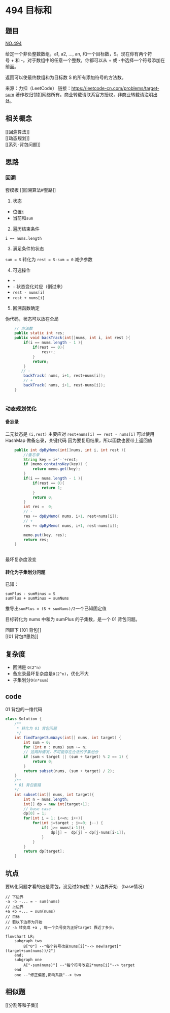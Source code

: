 # 494 目标和
## 题目
[NO.494](https://leetcode-cn.com/problems/target-sum/)

给定一个非负整数数组，a1, a2, ..., an, 和一个目标数，S。现在你有两个符号 + 和 -。对于数组中的任意一个整数，你都可以从 + 或 -中选择一个符号添加在前面。

返回可以使最终数组和为目标数 S 的所有添加符号的方法数。

来源：力扣（LeetCode）
链接：https://leetcode-cn.com/problems/target-sum
著作权归领扣网络所有。商业转载请联系官方授权，非商业转载请注明出处。

## 相关概念
[[回溯算法]]  
[[动态规划]]  
[[系列-背包问题]]  

## 思路
### 回溯 
套模板 [[回溯算法#套路]]
1. 状态 
 - 位置`i`
 - 当前和`sum`

2. 遍历结束条件

`i == nums.length`

3. 满足条件的状态

` sum = S ` 转化为 `rest = S-sum = 0` 减少参数

4. 可选操作
 - `+`
 - `-`
状态变化对应（倒过来）
 - `rest - nums[i]`
 - `rest + nums[i]`

5. 回溯函数确定 

伪代码，状态可以放在全局
```java 
    // 方法数
    public static int res;
    public void backTrack(int[]nums, int i, int rest ){
        if(i == nums.length - 1 ){
            if(rest == 0){
                res++;
            }
            return;
        }
       // -
        backTrack( nums, i+1, rest+nums[i]);
        // +
        backTrack( nums, i+1, rest-nums[i]);
    }
    
```
### 动态规划优化
#### 备忘录
二元状态是 `(i,rest)` 主要应对 `rest+nums[i] == rest - nums[i]`
可以使用 HashMap 做备忘录，关键代码
因为要复用结果，所以函数也要带上返回值
```java 
    public int dpByMemo(int[]nums, int i, int rest ){
        //备忘录
        String key = i+'-'+rest;
        if (memo.containsKey(key)) {
            return memo.get(key);
        }
        if(i == nums.length - 1 ){
            if(rest == 0){
                return 1;
            }
            return 0;
        }
        int res =  0;
        // -
        res += dpByMemo( nums, i+1, rest+nums[i]);
        // +
        res += dpByMemo( nums, i+1, rest-nums[i]);

        memo.put(key, res);
        return res;
    }
    
```

最坏复杂度没变
#### 转化为**子集划分**问题
已知：
```
sumPlus - sumMinus = S  
sumPlus + sumMinus = sumNums  
```
推导出`sumPlus = (S + sumNums)/2`一个已知固定值

目标转化为 nums 中和为 sumPlus 的子集数，是一个 01 背包问题。

回顾下
[[01 背包]]  
[[01 背包#思路]]

## 复杂度
- 回溯是 `O(2^n)`
- 备忘录最坏复杂度是`O(2^n)`，优化不大
- 子集划分`O(n*sum)`

## code
01 背包的一维代码
```java
class Solution {
    /**
     * 转化为 01 背包问题
     */
    int findTargetSumWays(int[] nums, int target) {
        int sum = 0;
        for (int n : nums) sum += n;
        // 这两种情况，不可能存在合法的子集划分
        if (sum < target || (sum + target) % 2 == 1) {
            return 0;
        }
        return subset(nums, (sum + target) / 2);
    }
    /**
    * 01 背包套路
    */
    int subset(int[] nums, int target){
        int n = nums.length;
        int[] dp = new int[target+1];
        // base case
        dp[0] = 1;
        for(int i = 1; i<=n; i++){
            for(int j=target ; j>=0; j--) {
                if( j>= nums[i-1]){
                    dp[j] =  dp[j] + dp[j-nums[i-1]];
                }
            }
        }
        return dp[target];
    }
```

## 坑点
要转化问题才看的出是背包，没见过如何想？
从边界开始  （base情况）
```
// 下边界
-a -b -... = - sum(nums)
// 上边界
+a +b +... = sum(nums)
// 目标
// 若以下边界为开始
// -a 转变成 +a , 每一个负号变为正好target 靠近了多少。
```

```mermaid
flowchart LR;
    subgraph two
        B["0"] --"每个符号改变nums[i]"--> newTarget["(target+sum(nums))/2"]
    end;
    subgraph one
        A["-sum(nums)"] --"每个符号改变2*nums[i]"--> target
    end
    one --"修正偏差,影响系数"--> two 
```


## 相似题
[[分割等和子集]]